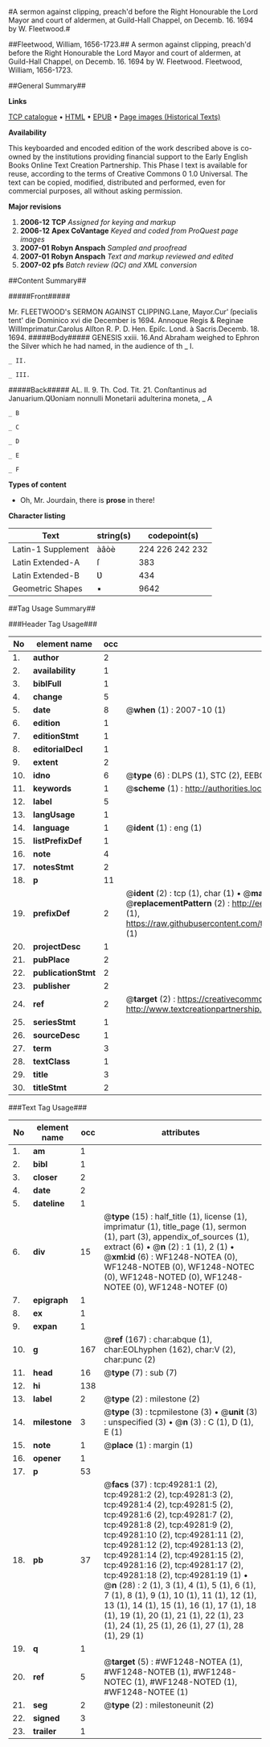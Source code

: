#A sermon against clipping, preach'd before the Right Honourable the Lord Mayor and court of aldermen, at Guild-Hall Chappel, on Decemb. 16. 1694 by W. Fleetwood.#

##Fleetwood, William, 1656-1723.##
A sermon against clipping, preach'd before the Right Honourable the Lord Mayor and court of aldermen, at Guild-Hall Chappel, on Decemb. 16. 1694 by W. Fleetwood.
Fleetwood, William, 1656-1723.

##General Summary##

**Links**

[TCP catalogue](http://www.ota.ox.ac.uk/tcp/)  • 
[HTML](http://tei.it.ox.ac.uk/tcp/Texts-HTML/free/A39/A39736.html)  • 
[EPUB](http://tei.it.ox.ac.uk/tcp/Texts-EPUB/free/A39/A39736.epub) • 
[Page images (Historical Texts)](https://data.historicaltexts.jisc.ac.uk/view?pubId=eebo-11794134e&pageId=eebo-11794134e-49281-1)

**Availability**

This keyboarded and encoded edition of the
	       work described above is co-owned by the institutions
	       providing financial support to the Early English Books
	       Online Text Creation Partnership. This Phase I text is
	       available for reuse, according to the terms of Creative
	       Commons 0 1.0 Universal. The text can be copied,
	       modified, distributed and performed, even for
	       commercial purposes, all without asking permission.

**Major revisions**

1. __2006-12__ __TCP__ *Assigned for keying and markup*
1. __2006-12__ __Apex CoVantage__ *Keyed and coded from ProQuest page images*
1. __2007-01__ __Robyn Anspach__ *Sampled and proofread*
1. __2007-01__ __Robyn Anspach__ *Text and markup reviewed and edited*
1. __2007-02__ __pfs__ *Batch review (QC) and XML conversion*

##Content Summary##

#####Front#####

Mr. FLEETWOOD's SERMON AGAINST CLIPPING.Lane, Mayor.Cur' ſpecialis tent' die Dominico xvi die December is 1694. Annoque Regis & Reginae WillImprimatur.Carolus Alſton R. P. D. Hen. Epiſc. Lond. à Sacris.Decemb. 18. 1694.
#####Body#####
GENESIS xxiii. 16.And Abraham weighed to Ephron the Silver which he had named, in the audience of th
    _ I.

    _ II.

    _ III.

#####Back#####
AL. II. 9. Th. Cod. Tit. 21. Conſtantinus ad Januarium.QƲoniam nonnulli Monetarii adulterina moneta,
    _ A

    _ B

    _ C

    _ D

    _ E

    _ F

**Types of content**

  * Oh, Mr. Jourdain, there is **prose** in there!

**Character listing**


|Text|string(s)|codepoint(s)|
|---|---|---|
|Latin-1 Supplement|àâòè|224 226 242 232|
|Latin Extended-A|ſ|383|
|Latin Extended-B|Ʋ|434|
|Geometric Shapes|▪|9642|

##Tag Usage Summary##

###Header Tag Usage###

|No|element name|occ|attributes|
|---|---|---|---|
|1.|__author__|2||
|2.|__availability__|1||
|3.|__biblFull__|1||
|4.|__change__|5||
|5.|__date__|8| @__when__ (1) : 2007-10 (1)|
|6.|__edition__|1||
|7.|__editionStmt__|1||
|8.|__editorialDecl__|1||
|9.|__extent__|2||
|10.|__idno__|6| @__type__ (6) : DLPS (1), STC (2), EEBO-CITATION (1), OCLC (1), VID (1)|
|11.|__keywords__|1| @__scheme__ (1) : http://authorities.loc.gov/ (1)|
|12.|__label__|5||
|13.|__langUsage__|1||
|14.|__language__|1| @__ident__ (1) : eng (1)|
|15.|__listPrefixDef__|1||
|16.|__note__|4||
|17.|__notesStmt__|2||
|18.|__p__|11||
|19.|__prefixDef__|2| @__ident__ (2) : tcp (1), char (1)  •  @__matchPattern__ (2) : ([0-9\-]+):([0-9IVX]+) (1), (.+) (1)  •  @__replacementPattern__ (2) : http://eebo.chadwyck.com/downloadtiff?vid=$1&page=$2 (1), https://raw.githubusercontent.com/textcreationpartnership/Texts/master/tcpchars.xml#$1 (1)|
|20.|__projectDesc__|1||
|21.|__pubPlace__|2||
|22.|__publicationStmt__|2||
|23.|__publisher__|2||
|24.|__ref__|2| @__target__ (2) : https://creativecommons.org/publicdomain/zero/1.0/ (1), http://www.textcreationpartnership.org/docs/. (1)|
|25.|__seriesStmt__|1||
|26.|__sourceDesc__|1||
|27.|__term__|3||
|28.|__textClass__|1||
|29.|__title__|3||
|30.|__titleStmt__|2||


###Text Tag Usage###

|No|element name|occ|attributes|
|---|---|---|---|
|1.|__am__|1||
|2.|__bibl__|1||
|3.|__closer__|2||
|4.|__date__|2||
|5.|__dateline__|1||
|6.|__div__|15| @__type__ (15) : half_title (1), license (1), imprimatur (1), title_page (1), sermon (1), part (3), appendix_of_sources (1), extract (6)  •  @__n__ (2) : 1 (1), 2 (1)  •  @__xml:id__ (6) : WF1248-NOTEA (0), WF1248-NOTEB (0), WF1248-NOTEC (0), WF1248-NOTED (0), WF1248-NOTEE (0), WF1248-NOTEF (0)|
|7.|__epigraph__|1||
|8.|__ex__|1||
|9.|__expan__|1||
|10.|__g__|167| @__ref__ (167) : char:abque (1), char:EOLhyphen (162), char:V (2), char:punc (2)|
|11.|__head__|16| @__type__ (7) : sub (7)|
|12.|__hi__|138||
|13.|__label__|2| @__type__ (2) : milestone (2)|
|14.|__milestone__|3| @__type__ (3) : tcpmilestone (3)  •  @__unit__ (3) : unspecified (3)  •  @__n__ (3) : C (1), D (1), E (1)|
|15.|__note__|1| @__place__ (1) : margin (1)|
|16.|__opener__|1||
|17.|__p__|53||
|18.|__pb__|37| @__facs__ (37) : tcp:49281:1 (2), tcp:49281:2 (2), tcp:49281:3 (2), tcp:49281:4 (2), tcp:49281:5 (2), tcp:49281:6 (2), tcp:49281:7 (2), tcp:49281:8 (2), tcp:49281:9 (2), tcp:49281:10 (2), tcp:49281:11 (2), tcp:49281:12 (2), tcp:49281:13 (2), tcp:49281:14 (2), tcp:49281:15 (2), tcp:49281:16 (2), tcp:49281:17 (2), tcp:49281:18 (2), tcp:49281:19 (1)  •  @__n__ (28) : 2 (1), 3 (1), 4 (1), 5 (1), 6 (1), 7 (1), 8 (1), 9 (1), 10 (1), 11 (1), 12 (1), 13 (1), 14 (1), 15 (1), 16 (1), 17 (1), 18 (1), 19 (1), 20 (1), 21 (1), 22 (1), 23 (1), 24 (1), 25 (1), 26 (1), 27 (1), 28 (1), 29 (1)|
|19.|__q__|1||
|20.|__ref__|5| @__target__ (5) : #WF1248-NOTEA (1), #WF1248-NOTEB (1), #WF1248-NOTEC (1), #WF1248-NOTED (1), #WF1248-NOTEE (1)|
|21.|__seg__|2| @__type__ (2) : milestoneunit (2)|
|22.|__signed__|3||
|23.|__trailer__|1||
